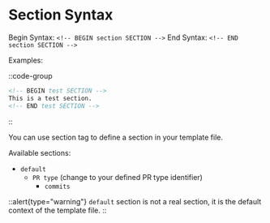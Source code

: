 # Section Syntax

Begin Syntax: `<!-- BEGIN section SECTION -->`
End Syntax: `<!-- END section SECTION -->`

Examples:

::code-group
```markdown [Template]
<!-- BEGIN test SECTION -->
This is a test section.
<!-- END test SECTION -->
```
::

You can use section tag to define a section in your template file.

Available sections:

- `default`
  - `PR type` (change to your defined PR type identifier)
    - `commits`

::alert{type="warning"}
`default` section is not a real section, it is the default context of the template file.
::

